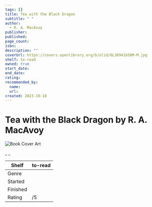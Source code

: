 ```yaml
---
tags: []
title: Tea with the Black Dragon
subtitle: " "
author:
  - R. A. MacAvoy
publisher:
published:
page_count:
isbn:
description: ""
coverUrl: https://covers.openlibrary.org/b/olid/OL30941658M-M.jpg
shelf: to-read
owned: true
start_date:
end_date:
rating:
recommended_by:
  name:
  url:
created: 2023-10-18
---
```


# Tea with the Black Dragon by R. A. MacAvoy

![Book Cover Art](https://covers.openlibrary.org/b/olid/OL30941658M-M.jpg)

_ _

| Shelf | to-read |
| --- | --- |
| Genre |  |
| Started |  |
| Finished |  |
| Rating | /5 |

